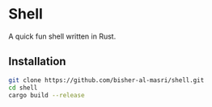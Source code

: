 # Shell

A quick fun shell written in Rust.

## Installation

```bash
git clone https://github.com/bisher-al-masri/shell.git
cd shell
cargo build --release
